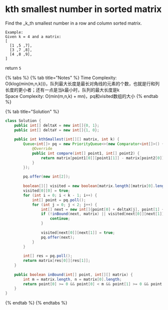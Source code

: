 # kth smallest number in sorted matrix

Find the _k_th smallest number in a row and column sorted matrix.

```text
Example:
Given k = 4 and a matrix:
[
  [1 ,5 ,7],
  [3 ,7 ,8],
  [4 ,8 ,9],
]
```

return `5`

{% tabs %}
{% tab title="Notes" %}
Time Complexity: O\(klog\(min\(m,n,k\)\)\)，队列最大长度是最长对角线的元素的个数，也就是行和列长度的更小者；还有一点是当k最小时，队列的最大长度是k  
Space Complexity: O\(min\(m,n,k\) + mn\)，pq和visited数组的大小
{% endtab %}

{% tab title="Solution" %}
```java
class Solution {
    public int[] deltaX = new int[]{0, 1};
    public int[] deltaY = new int[]{1, 0};
    
    public int kthSmallest(int[][] matrix, int k) {
        Queue<int[]> pq = new PriorityQueue<>(new Comparator<int[]>() {
            @Override
            public int compare(int[] point1, int[] point2) {
                return matrix[point1[0]][point1[1]] - matrix[point2[0]][point2[1]];
            }
        });
        
        pq.offer(new int[2]);
        
        boolean[][] visited = new boolean[matrix.length][matrix[0].length];
        visited[0][0] = true;
        for (int i = 0; i < k - 1; i++) {
            int[] point = pq.poll();
            for (int j = 0; j < 2; j++) {
                int[] next = new int[]{point[0] + deltaX[j], point[1] + deltaY[j]};
                if (!inBound(next, matrix) || visited[next[0]][next[1]]) {
                    continue;
                }
                
                visited[next[0]][next[1]] = true;
                pq.offer(next);
            }
        }
        
        int[] res = pq.poll();
        return matrix[res[0]][res[1]];
    }
    
    public boolean inBound(int[] point, int[][] matrix) {
        int m = matrix.length, n = matrix[0].length;
        return point[0] >= 0 && point[0] < m && point[1] >= 0 && point[1] < n;
    }
}
```
{% endtab %}
{% endtabs %}



